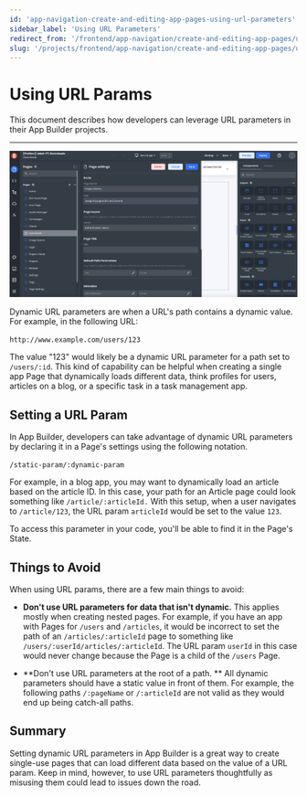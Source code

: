 ```yaml
---
id: 'app-navigation-create-and-editing-app-pages-using-url-parameters'
sidebar_label: 'Using URL Parameters'
redirect_from: '/frontend/app-navigation/create-and-editing-app-pages/using-url-parameters'
slug: '/projects/frontend/app-navigation/create-and-editing-app-pages/using-url-parameters'
---
```


# Using URL Params

This document describes how developers can leverage URL parameters in their App Builder projects.

---

![Using URL Params](./_images/ab-app-navigation-creating-and-editing-app-pages-url-settings-1.png)

Dynamic URL parameters are when a URL's path contains a dynamic value. For example, in the following URL:

`http://www.example.com/users/123`

The value "123" would likely be a dynamic URL parameter for a path set to `/users/:id`. This kind of capability can be helpful when creating a single app Page that dynamically loads different data, think profiles for users, articles on a blog, or a specific task in a task management app.

## Setting a URL Param

In App Builder, developers can take advantage of dynamic URL parameters by declaring it in a Page's settings using the following notation.

`/static-param/:dynamic-param`

For example, in a blog app, you may want to dynamically load an article based on the article ID. In this case, your path for an Article page could look something like `/article/:articleId.` With this setup, when a user navigates to `/article/123`, the URL param `articleId` would be set to the value `123`.

To access this parameter in your code, you'll be able to find it in the Page's State.

## Things to Avoid

When using URL params, there are a few main things to avoid:

- **Don't use URL parameters for data that isn't dynamic.** This applies mostly when creating nested pages. For example, if you have an app with Pages for `/users` and `/articles`, it would be incorrect to set the path of an `/articles/:articleId` page to something like `/users/:userId/articles/:articleId`. The URL param `userId` in this case would never change because the Page is a child of the `/users` Page.

- **Don't use URL parameters at the root of a path. ** All dynamic parameters should have a static value in front of them. For example, the following paths `/:pageName` or `/:articleId` are not valid as they would end up being catch-all paths.

## Summary

Setting dynamic URL parameters in App Builder is a great way to create single-use pages that can load different data based on the value of a URL param. Keep in mind, however, to use URL parameters thoughtfully as misusing them could lead to issues down the road.
